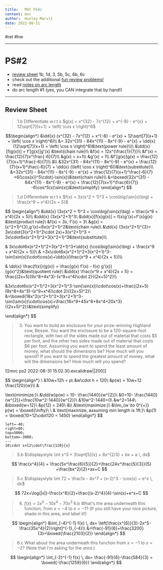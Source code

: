 ```yaml
---
title:   MVC PS#2
context: mvc
author:  Huxley Marvit
date: 2022-08-31
---
```


#ret  #hw 
$\newcommand{\dd}[2][]{\frac{d#1}{d#2}}$
***

# PS#2

- [review sheet](https://www.overleaf.com/project/6126e06c5485f02584d35c7b) 1b, 1d, 3, 5b, 5c, 6b, 6c
- check out the additional [fun review problems!](https://nuevaschool.instructure.com/courses/4424/files/506275?wrap=1)
- read [notes on arc length](https://www.overleaf.com/project/60f50ba561888612164e14b3)
- do arc length #1 (yes, you CAN integrate that by hand!)

***

## Review Sheet
> 1.b Differentiate w.r.t x $g(x) = x^{32} - 7x^{12} + x^{-8} - e^{x} + 12\sqrt[7]{x+1} + \left( \cos x \right)^6$

 $$\begin{align*}
	&\dd{x} (x^{32} - 7x^{12} + x^{-8} - e^{x} + 12\sqrt[7]{x+1} + \left( \cos x \right)^6)\\
&= 32x^{31} - 84x^{11} - 8x^{-9} - e^{x} + \dd{x} (12\sqrt[7]{x+1} + \left( \cos x \right)^6)&\text{power rule}\\\\
&\dd{x} [f(g(x))] = f'[g(x)]g'(x) &\text{chain rule}\\
&f(x) = 12x^{\frac{1}{7}}\\ 
&f'(x) = \frac{12}{7}x^\frac{-6}{7}\\
&g(x) = x+1\\
&g'(x) = 1\\
&f'[g(x)]g(x) = \frac{12}{7}(x+1)^\frac{-6}{7}\\
&\\
&32x^{31} - 84x^{11} - 8x^{-9} - e^{x} + \frac{12}{7}(x+1)^\frac{-6}{7} + \dd{x} (\left( \cos x \right)^6))&\text{substitute}\\
&=32x^{31} - 84x^{11} - 8x^{-9} - e^{x} + \frac{12}{7}(x+1)^\frac{-6}{7} +6(\cos(x))^5\cdot(-\sin(x))&\text{chain rule}\\
&=\boxed{32x^{31} - 84x^{11} - 8x^{-9} - e^{x} + \frac{12}{7(x+1)^\frac{6}{7}} -6\cos^5(x)\sin(x)}&\text{simplify}
\end{align*}
$$

> 1.d Differentiate w.r.t x $f(x) = 3x(x^2 + 1)^3 + \cos\big(\sin(x)\big) + \frac{x^9 + x^4}{2x + 5}$

$$
\begin{align*}
	&\dd{x} (3x(x^2 + 1)^3 + \cos\big(\sin(x)\big) + \frac{x^9 + x^4}{2x + 5}\\\\
	&\dd{x} (3x(x^2+1)^3\\
&\dd{x}[f(x)g(x)] = f(x)g'(x)+f'(x)g(x) &\text{product rule}\\
&f(x) = 3x, f'(x) = 3\\
&g(x) = (x^2+1)^{3},g'(x)=6x(x^2+1)^2&\text{chain rule}\\
&\dd{x} (3x(x^2+1)^{3}=
3x\cdot(3(x^2+1)^2\cdot 2x)+3(x^2+1)^3 = 3x\cdot6x(x^2+1)^2+3(x^2+1)^3&\text{substitute}\\\\

& 3x\cdot6x(x^2+1)^2+3(x^2+1)^3+\dd{x} (\cos\big(\sin(x)\big) + \frac{x^9 + x^4}{2x + 5})\\
& =3x\cdot6x(x^2+1)^2+3(x^2+1)^3-\sin(\sin(x))\cdot\cos(x)+\dd{x}(\frac{x^9 + x^4}{2x + 5})\\\\

& \dd{x} \frac{f(x)}{g(x)} = \frac{g(x) f'(x) - f(x) g'(x)}{g(x)^2}&\text{quotient rule}\\
&\dd{x} \frac{x^9 + x^4}{2x + 5} = \frac{(2x+5)(9x^8+4x^3)-(x^9+x^4)\cdot 2}{(2x+5)^2}\\\\

&3x\cdot6x(x^2+1)^2+3(x^2+1)^3-\sin(\sin(x))\cdot\cos(x)+\frac{(2x+5)(9x^8+4x^3)-(x^9+x^4)\cdot 2}{(2x+5)^2}\\
&=\boxed{18x^2(x^2+1)^2+3(x^2+1)^3-\sin(\sin(x))\cdot\cos(x)+\frac{16x^9+45x^8+6x^4+20x^3}{(2x+5)^2}}&\text{simplify}

\end{align*}
$$
> 3. You want to build an enclosure for your prize-winning Highland cow, Bessie. You want the enclosure to be a 120-square-foot rectangle, with two of the sides made out of material that costs $5 per foot, and the other two sides made out of material that costs $6 per foot. Assuming you want to spend the least amount of money, what should the dimensions be? How much will you spend? If you want to spend the greatest amount of money, what will the dimensions be? How much will you spend?

![[mvc ps2 2022-08-31 15.02.30.excalidraw||200]]

$$
\begin{align*} \\
&10w+12h = p\\
&w\cdot h = 120\\
&p(w) = 10w+12 \frac{120}{w}\\\\
&

\text{minimize:}\\
&\dd{w}p(w) = 10- \frac{1440}{w^{2}}\\
&0=10- \frac{1440}{w^{2}}=\frac{10w^2-1440}{w^{2}}\\
&10w^2-1440=0\\
&w^2=144\\
&\boxed{w=12}\\
&p(12) = 240\\
&\\\\
&\text{maximize:}\\
&\lim_{w \to 0^{+}} p(w) = \boxed{\infty}\\
\\
&
\text{maximize, assuming min length is 1ft:}\\
&p(1) = \boxed{10+12\cdot120 = 1450}
\end{align*}
$$

```desmos-graph
left=-40;
right=80;
top=5000;
bottom=-3000;
---
10\cdot x+12\cdot\frac{120}{x}
```

> 5.b $\displaystyle \int x^3 + 3\sqrt[5]{x} + 8x^{2/3} + bx + a \, dx$

$$
\frac{x^4}{4} + \frac{5x^\frac{6}{5}}{2}+\frac{24x^\frac{5}{3}}{5}
+\frac{bx^2}{2}+ax+C
$$
> 5.c  $\displaystyle \int  72 + \frac1x - 4x^7 + (x-2)^3 - \cos(x) + e^x \, dx$

$$
72x+\log(|x|)-\frac{x^8}{2}+\frac{(x-2)^4}{4}-\sin(x)+e^x+C
$$
> 6. $f(x) = 2x^{5} - 10x^{4} - 70x^{3}$
> 6.b What's the area underneath this function, from $x=-4$ to $x=-1$? (If you still have your nice picture, shade in this area, and label it!)

$$
\begin{align*}
&\int_{-4}^{-1} f(x) \, dx= \left[\frac{x^{6}}{3}-2x^5-\frac{35x^4}{2}\right]^{-1}_{-4}\\
&=\frac{-91}{6}+\frac{3200}{3}=\boxed{\frac{2103}{2}}
\end{align*}
$$
> 6.c What about the area underneath this function from $x=-1$ to $x=-2$? (Note that I'm asking for the *area*.)

$$
\begin{align*}
\int_{-2}^{-1} f(x) \, dx= \frac{-91}{6}-\frac{584}{3} = \boxed{-\frac{1259}{6}}
\end{align*}
$$





